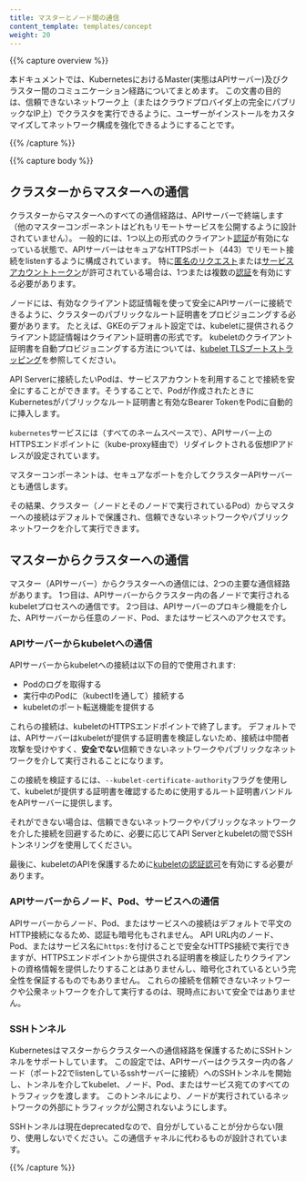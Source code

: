 ```yaml
---
title: マスターとノード間の通信
content_template: templates/concept
weight: 20
---
```


{{% capture overview %}}

本ドキュメントでは、KubernetesにおけるMaster(実態はAPIサーバー)及びクラスター間のコミュニケーション経路についてまとめます。
この文書の目的は、信頼できないネットワーク上（またはクラウドプロバイダ上の完全にパブリックなIP上）でクラスタを実行できるように、ユーザーがインストールをカスタマイズしてネットワーク構成を強化できるようにすることです。

{{% /capture %}}


{{% capture body %}}

## クラスターからマスターへの通信

クラスターからマスターへのすべての通信経路は、APIサーバーで終端します（他のマスターコンポーネントはどれもリモートサービスを公開するように設計されていません）。
一般的には、1つ以上の形式のクライアント[認証](/docs/reference/access-authn-authz/authentication/)が有効になっている状態で、APIサーバーはセキュアなHTTPSポート（443）でリモート接続をlistenするように構成されています。
特に[匿名のリクエスト](/docs/reference/access-authn-authz/authentication/#anonymous-requests)または[サービスアカウントトークン](/docs/reference/access-authn-authz/authentication/#service-account-tokens)が許可されている場合は、1つまたは複数の[認証](/docs/reference/access-authn-authz/authorization/)を有効にする必要があります。

ノードには、有効なクライアント認証情報を使って安全にAPIサーバーに接続できるように、クラスターのパブリックなルート証明書をプロビジョニングする必要があります。
たとえば、GKEのデフォルト設定では、kubeletに提供されるクライアント認証情報はクライアント証明書の形式です。
kubeletのクライアント証明書を自動プロビジョニングする方法については、[kubelet TLSブートストラッピング](/docs/reference/command-line-tools-reference/kubelet-tls-bootstrapping/)を参照してください。

API Serverに接続したいPodは、サービスアカウントを利用することで接続を安全にすることができます。そうすることで、Podが作成されたときにKubernetesがパブリックなルート証明書と有効なBearer TokenをPodに自動的に挿入します。

`kubernetes`サービスには（すべてのネームスペースで）、APIサーバー上のHTTPSエンドポイントに（kube-proxy経由で）リダイレクトされる仮想IPアドレスが設定されています。

マスターコンポーネントは、セキュアなポートを介してクラスターAPIサーバーとも通信します。

その結果、クラスター（ノードとそのノードで実行されているPod）からマスターへの接続はデフォルトで保護され、信頼できないネットワークやパブリックネットワークを介して実行できます。

## マスターからクラスターへの通信

マスター（APIサーバー）からクラスターへの通信には、2つの主要な通信経路があります。
1つ目は、APIサーバーからクラスター内の各ノードで実行されるkubeletプロセスへの通信です。
2つ目は、APIサーバーのプロキシ機能を介した、APIサーバーから任意のノード、Pod、またはサービスへのアクセスです。

### APIサーバーからkubeletへの通信

APIサーバーからkubeletへの接続は以下の目的で使用されます:

  * Podのログを取得する
  * 実行中のPodに（kubectlを通して）接続する
  * kubeletのポート転送機能を提供する

これらの接続は、kubeletのHTTPSエンドポイントで終了します。
デフォルトでは、APIサーバーはkubeletが提供する証明書を検証しないため、接続は中間者攻撃を受けやすく、**安全でない**信頼できないネットワークやパブリックなネットワークを介して実行されることになります。

この接続を検証するには、`--kubelet-certificate-authority`フラグを使用して、kubeletが提供する証明書を確認するために使用するルート証明書バンドルをAPIサーバーに提供します。

それができない場合は、信頼できないネットワークやパブリックなネットワークを介した接続を回避するために、必要に応じてAPI Serverとkubeletの間でSSHトンネリングを使用してください。

最後に、kubeletのAPIを保護するために[kubeletの認証認可](/docs/admin/kubelet-authentication-authorization/)を有効にする必要があります。

### APIサーバーからノード、Pod、サービスへの通信

APIサーバーからノード、Pod、またはサービスへの接続はデフォルトで平文のHTTP接続になるため、認証も暗号化もされません。
API URL内のノード、Pod、またはサービス名に`https:`を付けることで安全なHTTPS接続で実行できますが、HTTPSエンドポイントから提供される証明書を検証したりクライアントの資格情報を提供したりすることはありませんし、暗号化されているという完全性を保証するものでもありません。
これらの接続を信頼できないネットワークや公衆ネットワークを介して実行するのは、現時点において安全ではありません。

### SSHトンネル

Kubernetesはマスターからクラスターへの通信経路を保護するためにSSHトンネルをサポートしています。
この設定では、APIサーバーはクラスター内の各ノード（ポート22でlistenしているsshサーバーに接続）へのSSHトンネルを開始し、トンネルを介してkubelet、ノード、Pod、またはサービス宛てのすべてのトラフィックを渡します。
このトンネルにより、ノードが実行されているネットワークの外部にトラフィックが公開されないようにします。

SSHトンネルは現在deprecatedなので、自分がしていることが分からない限り、使用しないでください。この通信チャネルに代わるものが設計されています。

{{% /capture %}}
